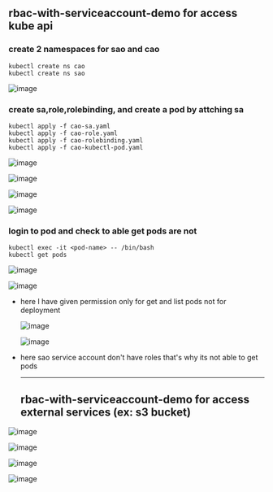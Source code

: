 ## rbac-with-serviceaccount-demo for access kube api
### create 2 namespaces for sao and cao
```
kubectl create ns cao
kubectl create ns sao
```

![image](https://github.com/prathapaparna/Kubernetes-techcloudifyme/assets/99127429/10fd1c6f-b974-46e7-8f53-2b3da06fb8d4)
### create sa,role,rolebinding, and create a pod by attching sa
```
kubectl apply -f cao-sa.yaml
kubectl apply -f cao-role.yaml
kubectl apply -f cao-rolebinding.yaml
kubectl apply -f cao-kubectl-pod.yaml
```

![image](https://github.com/prathapaparna/Kubernetes-techcloudifyme/assets/99127429/dc8f3cc2-1dd1-463e-bf35-b291ecded7e2)

![image](https://github.com/prathapaparna/Kubernetes-techcloudifyme/assets/99127429/52f00472-d553-4f19-83ed-efc572d18490)

![image](https://github.com/prathapaparna/Kubernetes-techcloudifyme/assets/99127429/18ada300-0776-40d8-80b8-4c8ba9896e2d)

![image](https://github.com/prathapaparna/Kubernetes-techcloudifyme/assets/99127429/783b2acb-e47d-47fb-b38b-73a0c0955a5e)
### login to pod and check to able get pods are not
```
kubectl exec -it <pod-name> -- /bin/bash
kubectl get pods
```

![image](https://github.com/prathapaparna/Kubernetes-techcloudifyme/assets/99127429/32104eda-4dce-416a-b98e-170e7c5cbb36)

![image](https://github.com/prathapaparna/Kubernetes-techcloudifyme/assets/99127429/34852cb3-48e6-4a84-b74f-a55f90b5eaaa)

- here I have given permission only for get and list pods not for deployment

  ![image](https://github.com/prathapaparna/Kubernetes-techcloudifyme/assets/99127429/8c348f74-d086-4a2f-9143-a561f2dd00bb)

  ![image](https://github.com/prathapaparna/Kubernetes-techcloudifyme/assets/99127429/8257fcd6-9726-41ab-86a9-fd8bcb91279b)

- here sao service account don't have roles that's why its not able to get pods

  --------------------------------

  ## rbac-with-serviceaccount-demo for access external services (ex: s3 bucket)

![image](https://github.com/prathapaparna/Kubernetes-techcloudifyme/assets/99127429/e82f0b54-0bf2-4b12-8063-c6d779311500)

![image](https://github.com/prathapaparna/Kubernetes-techcloudifyme/assets/99127429/fcd20473-edce-4d08-bcd2-80c2bebb363b)

![image](https://github.com/prathapaparna/Kubernetes-techcloudifyme/assets/99127429/d854f420-3d27-4513-bd13-ac939679bda9)

![image](https://github.com/prathapaparna/Kubernetes-techcloudifyme/assets/99127429/5616d515-c57e-41d2-8cb7-bba1eb07fe8e)











